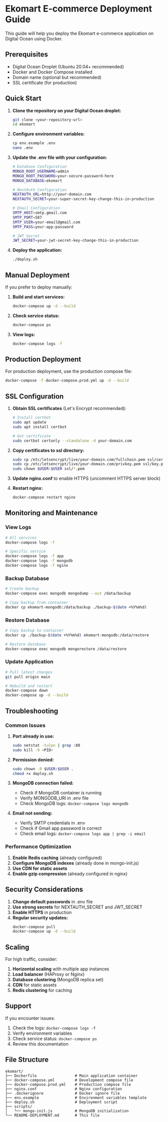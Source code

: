 # Ekomart E-commerce Deployment Guide

This guide will help you deploy the Ekomart e-commerce application on Digital Ocean using Docker.

## Prerequisites

- Digital Ocean Droplet (Ubuntu 20.04+ recommended)
- Docker and Docker Compose installed
- Domain name (optional but recommended)
- SSL certificate (for production)

## Quick Start

1. **Clone the repository on your Digital Ocean droplet:**
   ```bash
   git clone <your-repository-url>
   cd ekomart
   ```

2. **Configure environment variables:**
   ```bash
   cp env.example .env
   nano .env
   ```

3. **Update the .env file with your configuration:**
   ```bash
   # Database Configuration
   MONGO_ROOT_USERNAME=admin
   MONGO_ROOT_PASSWORD=your-secure-password-here
   MONGO_DATABASE=ekomart

   # NextAuth Configuration
   NEXTAUTH_URL=http://your-domain.com
   NEXTAUTH_SECRET=your-super-secret-key-change-this-in-production

   # Email Configuration
   SMTP_HOST=smtp.gmail.com
   SMTP_PORT=587
   SMTP_USER=your-email@gmail.com
   SMTP_PASS=your-app-password

   # JWT Secret
   JWT_SECRET=your-jwt-secret-key-change-this-in-production
   ```

4. **Deploy the application:**
   ```bash
   ./deploy.sh
   ```

## Manual Deployment

If you prefer to deploy manually:

1. **Build and start services:**
   ```bash
   docker-compose up -d --build
   ```

2. **Check service status:**
   ```bash
   docker-compose ps
   ```

3. **View logs:**
   ```bash
   docker-compose logs -f
   ```

## Production Deployment

For production deployment, use the production compose file:

```bash
docker-compose -f docker-compose.prod.yml up -d --build
```

## SSL Configuration

1. **Obtain SSL certificates** (Let's Encrypt recommended):
   ```bash
   # Install certbot
   sudo apt update
   sudo apt install certbot

   # Get certificate
   sudo certbot certonly --standalone -d your-domain.com
   ```

2. **Copy certificates to ssl directory:**
   ```bash
   sudo cp /etc/letsencrypt/live/your-domain.com/fullchain.pem ssl/cert.pem
   sudo cp /etc/letsencrypt/live/your-domain.com/privkey.pem ssl/key.pem
   sudo chown $USER:$USER ssl/*.pem
   ```

3. **Update nginx.conf** to enable HTTPS (uncomment HTTPS server block)

4. **Restart nginx:**
   ```bash
   docker-compose restart nginx
   ```

## Monitoring and Maintenance

### View Logs
```bash
# All services
docker-compose logs -f

# Specific service
docker-compose logs -f app
docker-compose logs -f mongodb
docker-compose logs -f nginx
```

### Backup Database
```bash
# Create backup
docker-compose exec mongodb mongodump --out /data/backup

# Copy backup from container
docker cp ekomart-mongodb:/data/backup ./backup-$(date +%Y%m%d)
```

### Restore Database
```bash
# Copy backup to container
docker cp ./backup-$(date +%Y%m%d) ekomart-mongodb:/data/restore

# Restore database
docker-compose exec mongodb mongorestore /data/restore
```

### Update Application
```bash
# Pull latest changes
git pull origin main

# Rebuild and restart
docker-compose down
docker-compose up -d --build
```

## Troubleshooting

### Common Issues

1. **Port already in use:**
   ```bash
   sudo netstat -tulpn | grep :80
   sudo kill -9 <PID>
   ```

2. **Permission denied:**
   ```bash
   sudo chown -R $USER:$USER .
   chmod +x deploy.sh
   ```

3. **MongoDB connection failed:**
   - Check if MongoDB container is running
   - Verify MONGODB_URI in .env file
   - Check MongoDB logs: `docker-compose logs mongodb`

4. **Email not sending:**
   - Verify SMTP credentials in .env
   - Check if Gmail app password is correct
   - Check email logs: `docker-compose logs app | grep -i email`

### Performance Optimization

1. **Enable Redis caching** (already configured)
2. **Configure MongoDB indexes** (already done in mongo-init.js)
3. **Use CDN for static assets**
4. **Enable gzip compression** (already configured in nginx)

## Security Considerations

1. **Change default passwords** in .env file
2. **Use strong secrets** for NEXTAUTH_SECRET and JWT_SECRET
3. **Enable HTTPS** in production
4. **Regular security updates:**
   ```bash
   docker-compose pull
   docker-compose up -d --build
   ```

## Scaling

For high traffic, consider:

1. **Horizontal scaling** with multiple app instances
2. **Load balancer** (HAProxy or Nginx)
3. **Database clustering** (MongoDB replica set)
4. **CDN** for static assets
5. **Redis clustering** for caching

## Support

If you encounter issues:

1. Check the logs: `docker-compose logs -f`
2. Verify environment variables
3. Check service status: `docker-compose ps`
4. Review this documentation

## File Structure

```
ekomart/
├── Dockerfile                 # Main application container
├── docker-compose.yml         # Development compose file
├── docker-compose.prod.yml    # Production compose file
├── nginx.conf                 # Nginx configuration
├── .dockerignore              # Docker ignore file
├── env.example                # Environment variables template
├── deploy.sh                  # Deployment script
├── scripts/
│   └── mongo-init.js          # MongoDB initialization
└── README-DEPLOYMENT.md       # This file
```
